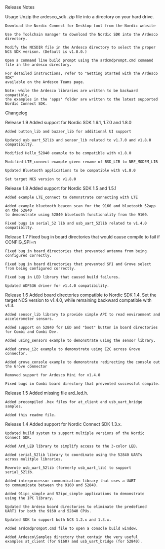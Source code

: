 Release Notes

Usage
	Unzip the ardesco_sdk .zip file into a directory on your hard drive.
	
	Download the Nordic Connect for Desktop tool from the Nordic website

	Use the Toolchain manager to download the Nordic SDK into the Ardesco
	directory.

	Modify the NCSDIR file in the Ardesco directory to select the proper
	NCS SDK verison. (Default is v1.8.0.)

	Open a command line build prompt using the ardcmdprompt.cmd command
	file in the ardesco directory.

	For detailed instructions, refer to "Getting Started with the Ardesco SDK"
	available on the Ardesco Teams page.

	Note: while the Ardesco libraries are written to be backward compatible,
	the examples in the 'apps' folder are written to the latest supported 
	Nordic Connect SDK.

Changelog

Release 1.9
	Added support for Nordic SDK 1.6.1, 1.7.0 and 1.8.0

	Added button_lib and buzzer_lib for additional UI support

	Updated usb_uart_52lib and sensor_lib related to v1.7.0 and v1.8.0 compatibilty.

	Modified Hello_52840 example to be compatible with v1.8.0

	Modified LTE_connect example given rename of BSD_LIB to NRF_MODEM_LIB

	Updated Bluetooth applications to be compatible with v1.8.0

	Set target NCS version to v1.8.0


Release 1.8
	Added support for Nordic SDK 1.5 and 1.5.1

	Added example LTE_connect to demonstrate connecting with LTE

	Added example bluetooth_beacon_scan for the 9160 and bluetooth_52app on the 52840 
	to demonstrate using 52840 bluetooth functionality from the 9160.

	Fixed bugs in serial_52 lib and usb_uart_52lib related to v1.4.0 compatibilty.


Release 1.7
	Fixed bug in board directories that would cause compile to fail if CONFIG_SPI=n

	Fixed bug in board directories that prevented antenna from being configured correctly.

	Fixed bug in board directories that prevented SPI and Grove select from being configured correctly.

	Fixed bug in LED library that caused build failures.

	Updated ADP536 driver for v1.4.0 compatibility.


Release 1.6
	Added board directories compatible to Nordic SDK 1.4. Set the target
	NCS version to v1.4.0, while remaining backward compatible with v1.3.

	Added sensor_lib library to provide simple API to read environment and
	accelerometer sensors.

	Added support on 52840 for LED and "boot" button in board directories 
	for Combi and Combi Dev.

	Added using_sensors example to demonstrate using the sensor library.

	Added grove_i2c example to demonstrate using I2C across Grove connector.

	Added grove_console example to demonstrate redirecting the console out the Grove connector

	Removed support for Ardesco Mini for v1.4.0

	Fixed bugs in Combi board directory that prevented successful compile.

Release 1.5
	Added missing file ard_led.h.

	Added precompiled .hex files for at_client and usb_uart_bridge samples.

	Added this readme file.

Release 1.4
	Added support for Nordic Connect SDK 1.3.x. 

	Updated build system to support multiple versions of the Nordic
	Connect SDK.

	Added Ard_LED library to simplify access to the 3-color LED.

	Added serial_52lib library to coordinate using the 52840 UARTs
	across mulitple libraries.

	Rewrote usb_uart_52lib (formerly usb_uart_lib) to support 
	serial_52lib.

	Added interprocessor communication library that uses a UART
	to communicate between the 9160 and 52840.

	Added 91ipc_simple and 52ipc_simple applications to demonstrate
	using the IPC library.

	Updated the Ardeso board directories to eliminate the predefined
	UART1 for both the 9160 and 52840 CPUs.

	Updated SDK to support both NCS 1.2.x and 1.3.x.

	Added ardcmdprompot.cmd file to open a console build window.

	Added Ardesco\Samples directory that contain the very useful 
	examples at_client (for 9160) and usb_uart_bridge (for 52840).